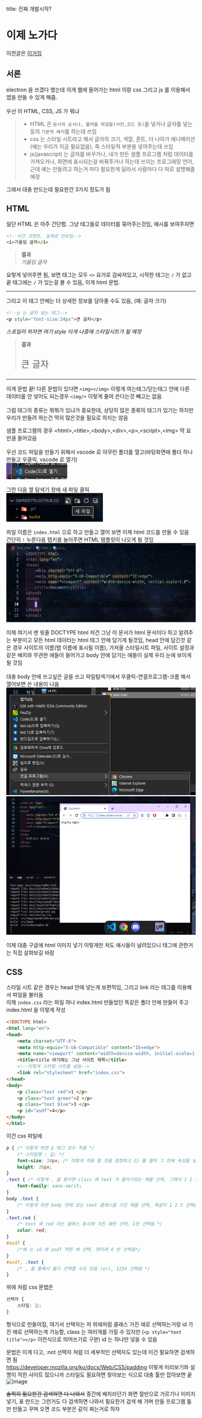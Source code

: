 title: 진짜 개발시작?

# 이제 노가다

이전글은 [이거임](./studygroup2022)  

## 서론
electron 을 쓰겠다 했는데 이게 웹에 들어가는 html 이랑 css 그리고 js 를 이용해서 앱을 만들 수 있게 해줌.
<br><br>
우선 이 HTML, CSS, JS 가 뭐냐  

> -  HTML 은 `문서의 순서나, 불러올 파일들(사진,코드 등)`을 넣거나 글자를 넣는등의 `기본적 배치`를 하는데 쓰임  
> - css 는 스타일 시트라고 해서 글자의 크기, 색깔, 폰트, 더 나아가 애니메이션(예는 우리가 지금 필요없음), 즉 스타일적 부분을 넣어주는데 쓰임  
> - js(javascript) 는 글자를 바꾸거나, 내가 만든 샘플 프로그램 처럼 데이터를 가져오거나, 화면에 표시되는걸 바꿔주거나 하는데 쓰이는 프로그래밍 언어, 근데 예는 만들려고 하는거 마다 필요한게 달라서 사람마다 다 따로 설명해줄 예정  

그래서 대충 만드는데 필요한건 3가지 정도가 됨

## HTML
일단 HTML 은 아주 간단함. 그냥 태그들로 데이터를 묶어주는것임, 예시를 보여주자면
<br>
```html
<!--이건 코멘트, 실제로 안보임-->
<i>기울임 글자</i>
```
> **결과**  
> <i>기울임 글자</i>  

요렇게  넣어주면 됨, 보면 태그는 모두 `<>` 요거로 감싸져있고, 시작한 태그는 `/` 가 없고 끝 태그에는 `/` 가 있는걸 볼 수 있음, 이게 html 문법.

---

그리고 이 태그 안에는 더 상세한 정보를 담아줄 수도 있음, (예: 글자 크기)
```html
<!--p 는 글자 넣는 테그-->
<p style="font-size:24px">큰 글자</p>
```
*스포일러 하자면 여기 style 이게 나중에 스타일시트가 될 예정*  
> **결과**
> <p style="font-size:24px">큰 글자</p>  

---

이게 문법 끝! 다른 문법이 있다면 `<img></img>` 이렇게 여는태그/닫는태그 안에 다른 데이터를 안 넣어도 되는경우 `<img/>` 이렇게 줄여 쓴다는것 빼고는 없음
<br><br>
그럼 태그의 종류는 뭐뭐가 있냐가 중요한데, 상당히 많은 종류의 태그가 있기는 하지만 우리가 만들려 하는건 딱히 많은것을 필요로 하지는 않음  

샘플 프로그램의 경우 &lt;html&gt;,&lt;title&gt;,&lt;body&gt;,&lt;div&gt;,&lt;p&gt;,&lt;script&gt;,&lt;img&gt; 딱 요만큼 들어갔음
<br><br>
우선 코드 파일을 만들기 위해서 vscode 로 아무런 폴더를 열고(바탕화면에 폴더 하나 만들고 우클릭, vscode 로 열기)  
![image](./image/studygroup/openWithVscode.png)  

그런 다음 옆 탐색기 창에 새 파일 클릭  
![image](./image/studygroup/vscodeNewfile.png)  

파일 이름은 `index.html` 으로 하고 만들고 열어 보면 이제 html 코드를 만들 수 있음  
간단히 `!` 누른다음 탭키를 눌러주면 HTML 템플릿이 나오게 될 것임  
![image](./image/studygroup/htmlTemplate.png)  

이제 여기서 맨 윗줄 DOCTYPE html 저건 그냥 이 문서가 html 문서이다 하고 알려주는 부분이고 모든 html 데이터는 html 태그 안에 담기게 될것임, head 안에 담긴것 같은 경우 사이트의 이름(탭 이름에 표시될 이름), 가져올 스타일시트 파일, 사이트 설정과 같은 배치와 무관한 애들이 들어가고 body 안에 담기는 애들이 실제 우리 눈에 보이게 될 것임
<br><br>
대충 body 안에 쓰고싶은 글을 쓰고 파일탐색기에서 우클릭-연결프로그램-크롬 해서 열어보면 쓴 내용이 나옴
![image](./image/studygroup/openWithChrome.png)  
![image](./image/studygroup/chrome.png)  

이제 대충 구글에 html 이미지 넣기 이렇게만 처도 예시들이 널려있으니 태그에 관한거는 직접 살펴보길 바람  

## CSS
스타일 시트 같은 경우는 head 안에 넣는게 보편적임, 그리고 link 라는 태그를 이용해서 파일을 불러옴  
이제 `index.css` 라는 파일 하나 index.html 만들었던 똑같은 폴더 안에 만들어 주고 index.html 을 이렇게 작성
```html
<!DOCTYPE html>
<html lang="en">
<head>
    <meta charset="UTF-8">
    <meta http-equiv="X-UA-Compatible" content="IE=edge">
    <meta name="viewport" content="width=device-width, initial-scale=1.0">
    <title>title 여기에는 그냥 사이트 제목</title>
    <!--이렇게 스타일 시트를 넣음-->
    <link rel="stylesheet" href="index.css">
</head>
<body>
    <p class="text red">1 </p>
    <p class="text green">2 </p>
    <p class="text blue">3 </p>
    <p id="asdf">4</p>
</body>
</html>
```
이건 css 파일에  
```css
p { /* 이렇게 하면 p 태그 모두 적용 */
    /* 스타일명 : 값; */
    font-size: 24px; /* 이렇게 적용 할 것을 결정하고 {} 를 열어 그 안에 속성을 넣어주면 됨 */
    height: 26px;
}
.text { /* 이렇게 . 을 붇이면 class 에 text 가 들어가있는 애를 선택, 그래서 1 2 3 선택됨 */
    font-family: sans-serif;
}
body .text {
    /* 이렇게 하면 body 안에 있는 text 클래스를 가진 애를 선택, 똑같이 1 2 3 선택됨 */
}
.text.red {
    /* text 와 red 라는 클래스 동시에 가진 애만 선택, 1만 선택됨 */
    color: red;
}
#asdf {
    /*예 는 id 에 asdf 적힌 애 선택, 맨아래 4 만 선택됨*/
}
#asdf, .text {
    /* , 을 통해서 둘다 선택할 수도 있음 (or), 1234 선택됨 */
}
```
위에 처럼 css 문법은
```css
선택자 {
    스타일: 값;
}
```
형식으로 만들어짐, 여기서 선택자는 저 위에처럼 클래스 가진 애로 선택하는거랑 id 가진 애로 선택하는게 가능함, class 는 여러개를 가질 수 있지만 (`<p style="text title"></p>` 이런식으로 띄어쓰기로 구분) id 는 하나만 넣을 수 있음

문법은 이게 다고, :not 선택자 처럼 더 세부적인 선택자도 있는데 이건 필요하면 검색하면 됨  
<https://developer.mozilla.org/ko/docs/Web/CSS/padding> 이렇게 미리보기와 설명이 적힌 사이트 많으니까 스타일도 필요하면 찾아보는 식으로 대충 툴만 잡아보면 끝  
![image](./image/studygroup/mdnPage.png)

<del>솔찍히 필요한건 검색하면 다 나와서</del> 중간에 배치라던가 화면 절반으로 가르기나 이미지 넣기, 표 만드는 그런거도 다 검색하면 나와서 필요한거 검색 해 가며 만들 프로그램 틀만 만들고 꾸며 오면 코드 부분은 같이 짜는거로 하자  
